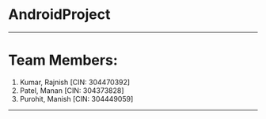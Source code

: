 # AndroidProject
------------------------------------------------------------------------------------

# Team Members:                                                                                                                           
1. Kumar, Rajnish [CIN: 304470392]   
2. Patel, Manan [CIN: 304373828]
3. Purohit, Manish [CIN: 304449059]


------------------------------------------------------------------------------------
